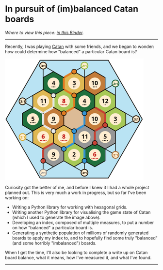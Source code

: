# In pursuit of (im)balanced Catan boards

*Where to view this piece: [in this Binder](https://mybinder.org/v2/gh/jackhiggins458/catan/HEAD?urlpath=%2Fdoc%2Ftree%2Fnotebooks%2Fanalyse_catan_board.ipynb).*

---

Recently, I was playing [Catan](https://en.wikipedia.org/wiki/Catan) with some friends, and we began to wonder: how could determine how "balanced" a particular Catan board is?

![](assets/catan_board.png#center)

Curiosity got the better of me, and before I knew it I had a whole project planned out. This is very much a work in progress, but so far I've been working on:

- Writing a Python library for working with hexagonal grids.
- Writing another Python library for visualising the game state of Catan (which I used to generate the image above).
- Developing an index, composed of multiple measures, to put a number on how "balanced" a particular board is.
- Generating a synthetic population of millions of randomly generated boards to apply my index to, and to hopefully find some truly "balanced" (and some horribly "imbalanced") boards.

When I get the time, I'll also be looking to complete a write up on Catan board balance, what it means, how I've measured it, and what I've found.

---